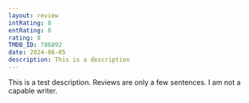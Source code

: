 ```yaml
---
layout: review
intRating: 8
entRating: 8
rating: 8
TMDB_ID: 786892
date: 2024-06-05
description: This is a description
---
```


This is a test description. Reviews are only a few sentences. I am not a capable writer.
